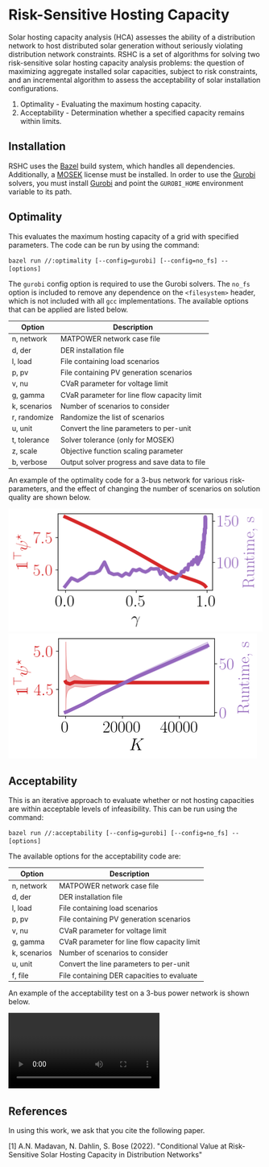 # Risk-Sensitive Hosting Capacity

Solar hosting capacity analysis (HCA) assesses the ability of a distribution network to host distributed solar generation without seriously violating distribution network constraints. 
RSHC is a set of algorithms for solving two risk-sensitive solar hosting capacity analysis problems: the question of maximizing aggregate installed solar capacities, subject to risk constraints, and an incremental algorithm to assess the acceptability of solar installation configurations.

1. Optimality - Evaluating the maximum hosting capacity.
2. Acceptability - Determination whether a specified capacity remains within limits.

## Installation

RSHC uses the [Bazel](https://bazel.build/) build system, which handles all dependencies. Additionally, a [MOSEK](https://www.mosek.com/) license must be installed. In order to use the [Gurobi](https://www.gurobi.com/) solvers, you must install [Gurobi](https://www.gurobi.com/downloads/) and point the `GUROBI_HOME` environment variable to its path.

## Optimality

This evaluates the maximum hosting capacity of a grid with specified parameters. The code can be run by using the command:
```
bazel run //:optimality [--config=gurobi] [--config=no_fs] -- [options]
```
The `gurobi` config option is required to use the Gurobi solvers. The `no_fs` option is included to remove any dependence on the `<filesystem>` header, which is not included with all `gcc` implementations. The available options that can be applied are listed below.

| Option | Description |
| ------ | ----------- |
| n, network | MATPOWER network case file |
| d, der | DER installation file |
| l, load | File containing load scenarios |
| p, pv | File containing PV generation scenarios |
| v, nu | CVaR parameter for voltage limit |
| g, gamma | CVaR parameter for line flow capacity limit |
| k, scenarios | Number of scenarios to consider |
| r, randomize | Randomize the list of scenarios |
| u, unit | Convert the line parameters to per-unit |
| t, tolerance | Solver tolerance (only for MOSEK) |
| z, scale | Objective function scaling parameter |
| b, verbose | Output solver progress and save data to file |

An example of the optimality code for a 3-bus network for various risk-parameters, and the effect of changing the number of scenarios on solution quality are shown below.

![Effect of risk](images/case3_gamma_objtime.png) ![Variance](images/case3_variance.png)

## Acceptability

This is an iterative approach to evaluate whether or not hosting capacities are within acceptable levels of infeasibility. This can be run using the command:
```
bazel run //:acceptability [--config=gurobi] [--config=no_fs] -- [options]
```
The available options for the acceptability code are:

| Option | Description |
| ------ | ----------- |
| n, network | MATPOWER network case file |
| d, der | DER installation file |
| l, load | File containing load scenarios |
| p, pv | File containing PV generation scenarios |
| v, nu | CVaR parameter for voltage limit |
| g, gamma | CVaR parameter for line flow capacity limit |
| k, scenarios | Number of scenarios to consider |
| u, unit | Convert the line parameters to per-unit |
| f, file | File containing DER capacities to evaluate |

An example of the acceptability test on a 3-bus power network is shown below.

![3-bus Acceptability](/images/case3_acceptability.mp4)

## References
In using this work, we ask that you cite the following paper.

<a id="1">[1]</a> A.N. Madavan, N. Dahlin, S. Bose (2022). "Conditional Value at Risk-Sensitive Solar Hosting Capacity in Distribution Networks"